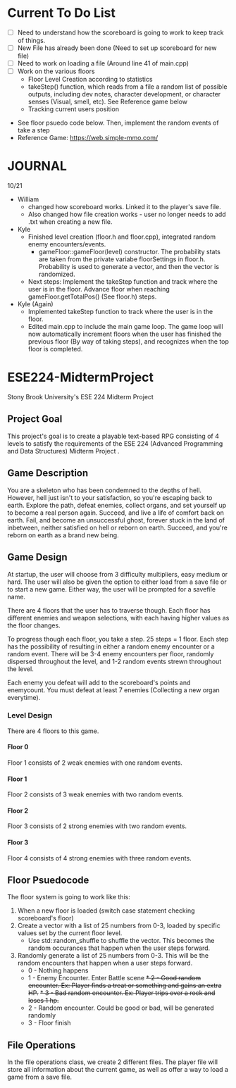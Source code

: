 # Current To Do List
- [ ] Need to understand how the scoreboard is going to work to keep track of things.
- [ ] New File has already been done (Need to set up scoreboard for new file)
- [ ] Need to work on loading a file (Around line 41 of main.cpp)
- [ ] Work on the various floors
  *  Floor Level Creation according to statistics
  *  takeStep() function, which reads from a file a random list of possible outputs, including dev notes, character development, or character senses (Visual, smell, etc). See Reference game below
  * Tracking current users position
* See floor psuedo code below. Then, implement the random events of take a step
* Reference Game: https://web.simple-mmo.com/

# JOURNAL
10/21
* William 
  * changed how scoreboard works. Linked it to the player's save file.
  * Also changed how file creation works - user no longer needs to add .txt when creating a new file.
* Kyle
  * Finished level creation (floor.h and floor.cpp), integrated random enemy encounters/events. 
    * gameFloor::gameFloor(level) constructor. The probability stats are taken from the private variabe floorSettings in floor.h. Probability is used to generate a vector, and then the vector is randomized.
  * Next steps: Implement the takeStep function and track where the user is in the floor. Advance floor when reaching gameFloor.getTotalPos() (See floor.h) steps.
* Kyle (Again)
  * Implemented takeStep function to track where the user is in the floor. 
  * Edited main.cpp to include the main game loop. The game loop will now automatically increment floors when the user has finished the previous floor (By way of taking steps), and recognizes when the top floor is completed.

# ESE224-MidtermProject

Stony Brook University's ESE 224 Midterm Project

## Project Goal
This project's goal is to create a playable text-based RPG consisting of 4 levels to satisfy the requirements of the ESE 224 (Advanced Programming and Data Structures) Midterm Project . 
## Game Description
You are a skeleton who has been condemned to the depths of hell. However, hell just isn't to your satisfaction, so you're escaping back to earth. Explore the path, defeat enemies, collect organs, and set yourself up to become a real person again. Succeed, and live a life of comfort back on earth. Fail, and become an unsuccessful ghost, forever stuck in the land of inbetween, neither satisfied on hell or reborn on earth. Succeed, and you're reborn on earth as a brand new being. 

## Game Design

At startup, the user will choose from 3 difficulty multipliers, easy medium or hard. The user will also be given the option to either load from a save file or to start a new game. Either way, the user will be prompted for a savefile name.

There are 4 floors that the user has to traverse though. Each floor has different enemies and weapon selections, with each having higher values as the floor changes. 

To progress though each floor, you take a step. 25 steps = 1 floor. Each step has the possibility of resulting in either a random enemy encounter or a random event. There will be 3-4 enemy encounters per floor, randomly dispersed throughout the level, and 1-2 random events strewn throughout the level.

Each enemy you defeat will add to the scoreboard's points and enemycount. You must defeat at least 7 enemies (Collecting a new organ everytime).
### Level Design
There are 4 floors to this game.
#### Floor 0
Floor 1 consists of 2 weak enemies with one random events.
#### Floor 1
Floor 2 consists of 3 weak enemies with two random events.
#### Floor 2
Floor 3 consists of 2 strong enemies with two random events.
#### Floor 3
Floor 4 consists of 4 strong enemies with three random events.

## Floor Psuedocode
The floor system is going to work like this:
1. When a new floor is loaded (switch case statement checking scoreboard's floor)
2.    Create a vector with a list of 25 numbers from 0-3, loaded by specific values set by the current floor level. 
        * Use std::random_shuffle to shuffle the vector. This becomes the random occurances that happen when the user steps forward.
2.    Randomly generate a list of 25 numbers from 0-3. This will be the random encounters that happen when a user steps forward. 
        * 0 - Nothing happens
        * 1 - Enemy Encounter. Enter Battle scene
        ~~* 2 - Good random encounter. Ex: Player finds a treat or something and gains an extra HP.~~
        ~~* 3 - Bad random encounter. Ex: Player trips over a rock and loses 1 hp.~~ 
        * 2 - Random encounter. Could be good or bad, will be generated randomly
        * 3 - Floor finish

## File Operations
In the file operations class, we create 2 different files. The player file will store all information about the current game, as well as offer a way to load a game from a save file.


